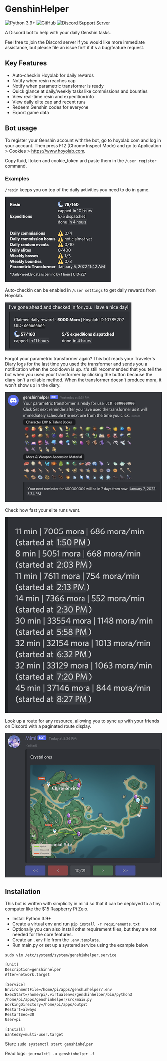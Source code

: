 # GenshinHelper

![Python 3.9+](https://img.shields.io/badge/python-3.9%20%7C%203.10-blue)
![GitHub](https://img.shields.io/github/license/nano-shino/genshinhelper)
[![Discord Support Server](https://img.shields.io/discord/962617117042163772?color=%235865F2&label=discord)](https://discord.gg/Hay8zp5xfv)

A Discord bot to help with your daily Genshin tasks.

Feel free to join the Discord server if you would like more immediate assistance, but please file an issue first if it's a bug/feature request.

## Key Features

- Auto-checkin Hoyolab for daily rewards
- Notify when resin reaches cap
- Notify when parametric transformer is ready
- Quick glance at daily/weekly tasks like commissions and bounties
- View real-time resin and expedition info
- View daily elite cap and recent runs
- Redeem Genshin codes for everyone
- Export game data

## Bot usage

To register your Genshin account with the bot, go to hoyolab.com and log in your account.
Then press F12 (Chrome Inspect Mode) and go to Application > Cookies > https://www.hoyolab.com.

Copy ltuid, ltoken and cookie_token and paste them in the `/user register` command.

### Examples

`/resin` keeps you on top of the daily activities you need to do in game.

![resin](doc/feature_resin.png)

Auto-checkin can be enabled in `/user settings` to get daily rewards from Hoyolab.

![resin](doc/feature_autocheckin.png)

Forgot your parametric transformer again? 
This bot reads your Traveler's Diary logs for the last time you used the transformer 
and sends you a notification when the cooldown is up.
It's still recommended that you tell the bot when you used your transformer by 
clicking the button because the diary isn't a reliable method. When the transformer
doesn't produce mora, it won't show up in the diary.

![resin](doc/feature_parametric.png)

Check how fast your elite runs went.

![resin](doc/feature_eliterun.png)

Look up a route for any resource, allowing you to sync up with your friends on Discord
with a paginated route display.

![resin](doc/feature_route.png)

## Installation

This bot is written with simplicity in mind so that it can be deployed to a tiny computer
like the $15 Raspberry Pi Zero.

- Install Python 3.9+
- Create a virtual env and run `pip install -r requirements.txt`
- Optionally you can also install other requirement files, but they are not needed for the core features.
- Create an `.env` file from the `.env.template`.
- Run main.py or set up a systemd service using the example below

`sudo vim /etc/systemd/system/genshinhelper.service`
```
[Unit]
Description=genshinhelper
After=network.target

[Service]
EnvironmentFile=/home/pi/apps/genshinhelper/.env
ExecStart=/home/pi/.virtualenvs/genshinhelper/bin/python3 /home/pi/apps/genshinhelper/src/main.py
WorkingDirectory=/home/pi/apps/output
Restart=always
RestartSec=30
User=pi

[Install]
WantedBy=multi-user.target
```

Start: `sudo systemctl start genshinhelper`

Read logs: `journalctl -u genshinhelper -f`
